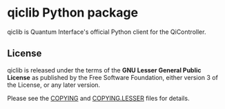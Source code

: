 # qiclib Python package

qiclib is Quantum Interface's official Python client for the QiController.

## License

qiclib is released under the terms of the **GNU Lesser General Public License** as published by the Free Software Foundation, either version 3 of the License, or any later version.

Please see the [COPYING](COPYING) and [COPYING.LESSER](COPYING.LESSER) files for details.
